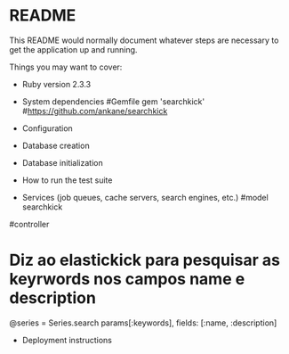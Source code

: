 # README

This README would normally document whatever steps are necessary to get the
application up and running.

Things you may want to cover:

* Ruby version
2.3.3

* System dependencies
#Gemfile
gem 'searchkick'
#https://github.com/ankane/searchkick

* Configuration

* Database creation

* Database initialization

* How to run the test suite

* Services (job queues, cache servers, search engines, etc.)
#model
searchkick

#controller
# Diz ao elastickick para pesquisar as keyrwords nos campos name e description
@series = Series.search params[:keywords], fields: [:name, :description]

* Deployment instructions
